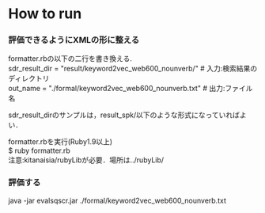 How to run
==========
### 評価できるようにXMLの形に整える
formatter.rbの以下の二行を書き換える.  
sdr_result_dir = "result/keyword2vec_web600_nounverb/"  # 入力:検索結果のディレクトリ  
out_name = "./formal/keyword2vec_web600_nounverb.txt"   # 出力:ファイル名  

sdr_result_dirのサンプルは，result_spk/以下のような形式になっていればよい．
  
formatter.rbを実行(Ruby1.9以上)  
$ ruby formatter.rb  
注意:kitanaisia/rubyLibが必要．場所は../rubyLib/

### 評価する
java -jar evalsqscr.jar ./formal/keyword2vec_web600_nounverb.txt

